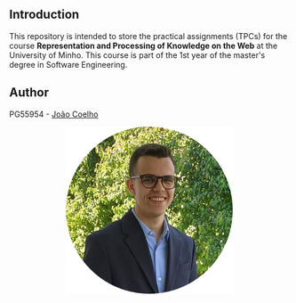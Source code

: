 ## Introduction

This repository is intended to store the practical assignments (TPCs) for the course **Representation and Processing of Knowledge on the Web** at the University of Minho. This course is part of the 1st year of the master's degree in Software Engineering.

## Author

PG55954 - [João Coelho](https://github.com/JoaoCoelho2003)

<p align="center">
    <img src="public/profileHD.png" alt="Profile Image" width="300"/>
</p>
